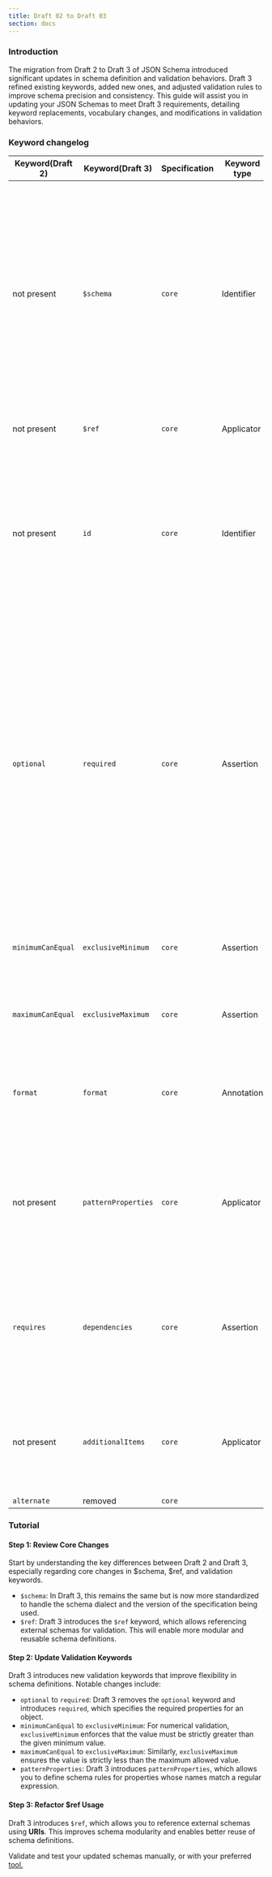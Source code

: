 ```yaml
---
title: Draft 02 to Draft 03
section: docs
---
```


### Introduction

The migration from Draft 2 to Draft 3 of JSON Schema introduced significant updates in schema definition and validation behaviors. Draft 3 refined existing keywords, added new ones, and adjusted validation rules to improve schema precision and consistency. This guide will assist you in updating your JSON Schemas to meet Draft 3 requirements, detailing keyword replacements, vocabulary changes, and modifications in validation behaviors.

### Keyword changelog

| Keyword(Draft 2)  | Keyword(Draft 3)    | Specification | Keyword type | Behavior Details                                                                                                                                                                                    |
| ----------------- | ------------------- | ------------- | ------------ | --------------------------------------------------------------------------------------------------------------------------------------------------------------------------------------------------- |
| not present       | `$schema`           | `core`        | Identifier   | The `$schema` keyword specifies the URI of the JSON Schema that defines the schema of the current document. Validators use this URI to resolve links and determine the JSON Schema version, enabling appropriate validation features. Including the `$schema` keyword is recommended to ensure compatibility with future JSON Schema changes.                                                                                                                                                                               |
| not present       | `$ref`              | `core`        | Applicator   | `$ref` key references an external schema URI for validation.                                                                                     |
| not present       | `id`                | `core`        | Identifier   | This keyword defines the schema's current URI (a "self" link). The URI can be relative or absolute and is resolved against the parent schema's URI. If there is no parent schema, it is resolved against the URI used to retrieve the schema. |
| `optional`        | `required`          | `core`        | Assertion    | In **draft-02**, object properties defined within the `properties` keyword were required by default, and the `optional` keyword was used to explicitly make a property optional. In **draft-03**, this behavior changed: properties defined under `properties` are now optional by default. As a result, the `optional` keyword became redundant and was replaced by the `required` keyword to reflect the new default behavior, where properties are optional unless explicitly marked as required.                                                                                                                        |
| `minimumCanEqual` | `exclusiveMinimum`  | `core`        | Assertion    | Specifies that instance values must be strictly greater than the minimum when `exclusiveMinimum` is `true`.                                                                                         |
| `maximumCanEqual` | `exclusiveMaximum`  | `core`        | Assertion    | This ensures that instance values fall below the maximum when `exclusiveMaximum` is `true`.                                                                                                         |
| `format`          | `format`            | `core`        | Annotation   | This update refined format handling by adding and removing specific types, offering clearer guidance for expected data formats.                                                                     |
| not present       | `patternProperties` | `core`        | Applicator   | Enforces schema validation on properties with names matching specified regex patterns. Each property matching a pattern must conform to the schema defined for that pattern in `patternProperties`. |
| `requires`        | `dependencies`      | `core`        | Assertion    | Defines property dependencies - if an instance includes a property named in this attribute, that property must meet additional validation requirements defined by its dependency value.             |
| not present       | `additionalItems`   | `core`        | Applicator   | Defines rules for extra items in an array - can be set to false to disallow extra items beyond specified tuples, or to a schema that additional items must follow.                                  |
| `alternate`       | removed             | `core`        |              | -                                                                                                                                                                                                   |

### Tutorial

#### Step 1: Review Core Changes

Start by understanding the key differences between Draft 2 and Draft 3, especially regarding core changes in $schema, $ref, and validation keywords.

- `$schema`: In Draft 3, this remains the same but is now more standardized to handle the schema dialect and the version of the specification being used.
- `$ref`: Draft 3 introduces the `$ref` keyword, which allows referencing external schemas for validation. This will enable more modular and reusable schema definitions.

#### Step 2: Update Validation Keywords

Draft 3 introduces new validation keywords that improve flexibility in schema definitions. Notable changes include:

- `optional` to `required`: Draft 3 removes the `optional` keyword and introduces `required`, which specifies the required properties for an object.
- `minimumCanEqual` to `exclusiveMinimum`: For numerical validation, `exclusiveMinimum` enforces that the value must be strictly greater than the given minimum value.
- `maximumCanEqual` to `exclusiveMaximum`: Similarly, `exclusiveMaximum` ensures the value is strictly less than the maximum allowed value.
- `patternProperties`: Draft 3 introduces `patternProperties`, which allows you to define schema rules for properties whose names match a regular expression.

#### Step 3: Refactor $ref Usage

Draft 3 introduces `$ref`, which allows you to reference external schemas using **URIs**. This improves schema modularity and enables better reuse of schema definitions.

Validate and test your updated schemas manually, or with your preferred [tool.](https://json-schema.org/tools)
